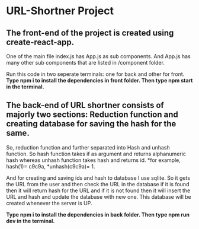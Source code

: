 # URL-Shortner Project

## The front-end of the project is created using create-react-app. 
One of the main file index.js has App.js as sub components. 
And App.js has many other sub components that are listed in /component folder.

Run this code in two seperate terminals: one for back and other for front. 
**Type npm i to install the dependencies in front folder.
Then type npm start in the terminal.**


## The back-end of URL shortner consists of majorly two sections: Reduction function and creating database for saving the hash for the same.

So, reduction function and further separated into Hash and unhash function. So hash function takes if as argument and returns alphanumeric hash whereas unhash function takes hash and returns id. 
        *for example, hash(1)= c9c9a,
                     *unhash(c9c9a)= 1.

And for creating and saving ids and hash to database I use sqlite. So it gets the URL from the user and then check the URL in the database if it is found then it will return hash for the URL and if it is not found then it will insert the URL and hash and update the database with new one. This database will be created whenever the server is UP.  

**Type npm i to install the dependencies in back folder.
Then type npm run dev in the terminal.**
